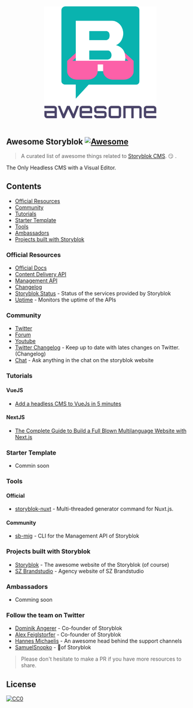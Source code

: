 <p align="center">
  <br>
  <img width="300" src="media/awesome-storyblok-logo.svg" alt="Awesome Storyblok">
  <br>
  <br>
</p>

## Awesome Storyblok [![Awesome](https://cdn.rawgit.com/sindresorhus/awesome/d7305f38d29fed78fa85652e3a63e154dd8e8829/media/badge.svg)](https://github.com/sindresorhus/awesome)

> A curated list of awesome things related to [Storyblok CMS](https://www.storyblok.com). 😏 .

The Only Headless CMS with a Visual Editor.

## Contents

- [Official Resources](#official-resources)
- [Community](#community)
- [Tutorials](#tutorials)
- [Starter Template](#starter-template)
- [Tools](#tools)
- [Ambassadors](#ambassadors)
- [Projects built with Storyblok](#projects-built-with-storyblok)

### Official Resources

- [Official Docs](https://www.storyblok.com/docs)
- [Content Delivery API](https://www.storyblok.com/docs/api/content-delivery)
- [Management API](https://www.storyblok.com/docs/api/management)
- [Changelog](https://www.storyblok.com/changelog)
- [Storyblok Status](https://status.storyblok.com/en/) - Status of the services provided by Storyblok
- [Uptime](https://uptime.storyblok.com/) - Monitors the uptime of the APIs

### Community

- [Twitter](https://twitter.com/storyblok)
- [Forum](https://forum.storyblok.com/)
- [Youtube](https://www.youtube.com/channel/UCYzFscZdEZi8flo0tE2FtlQ)
- [Twitter Changelog](https://twitter.com/storyblok) - Keep up to date with lates changes on Twitter. (Changelog)
- [Chat](https://www.storyblok.com) - Ask anything in the chat on the storyblok website

### Tutorials

#### VueJS

- [Add a headless CMS to VueJs in 5 minutes](https://www.storyblok.com/tp/add-a-headless-CMS-to-vuejs-in-5-minutes)

#### NextJS
- [The Complete Guide to Build a Full Blown Multilanguage Website with Next.js](https://www.storyblok.com/tp/next-js-react-guide#the-complete-guide-to-build-a-full-blown-multilanguage-website-w)

### Starter Template

- Commin soon

### Tools

#### Official

- [storyblok-nuxt](https://github.com/storyblok/storyblok-nuxt) - Multi-threaded generator command for Nuxt.js.

#### Community

- [sb-mig](https://github.com/marckraw/sb-mig) - CLI for the Management API of Storyblok

### Projects built with Storyblok

- [Storyblok](https://www.storyblok.com) - The awesome website of the Storyblok (of course)
- [SZ Brandstudio](https://www.sz-brandstudio.de/de/) - Agency website of SZ Brandstudio

### Ambassadors

- Comming soon

### Follow the team on Twitter 
- [Dominik Angerer](https://twitter.com/domangerer) - Co-founder of Storyblok
- [Alex Feiglstorfer](https://twitter.com/feiglstorfer) - Co-founder of Storyblok
- [Hannes Michaelis](https://twitter.com/HannesMichaelis) - An awesome head behind the support channels
- [SamuelSnopko](https://twitter.com/SamuelSnopko) - 🥑of Storyblok

> Please don't hesitate to make a PR if you have more resources to share.

## License

[![CC0](https://mirrors.creativecommons.org/presskit/buttons/88x31/svg/cc-zero.svg)](https://creativecommons.org/publicdomain/zero/1.0/)